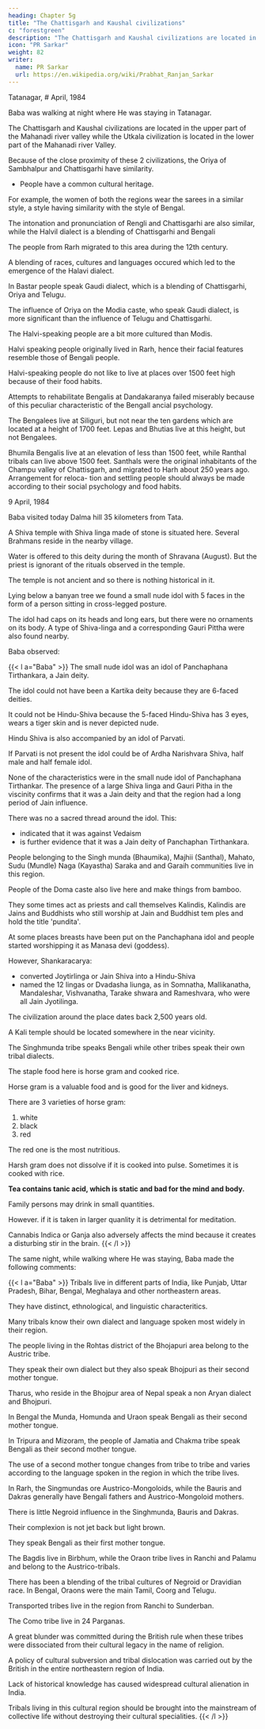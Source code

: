 ```yaml
---
heading: Chapter 5g
title: "The Chattisgarh and Kaushal civilizations"
c: "forestgreen"
description: "The Chattisgarh and Kaushal civilizations are located in the upper part of the Mahanadi river valley while the Utkala civilization is located in the lower part of the Mahanadi river Valley"
icon: "PR Sarkar"
weight: 82
writer:
  name: PR Sarkar
  url: https://en.wikipedia.org/wiki/Prabhat_Ranjan_Sarkar
---
```




Tatanagar, # April, 1984

<!-- 139 -->

Baba was walking at night where He was staying in Tatanagar.

The Chattisgarh and Kaushal civilizations are located in the upper part of the Mahanadi river valley while the Utkala civilization is located in the lower part of the Mahanadi river Valley.

Because of the close proximity of these 2 civilizations, the Oriya of Sambhalpur and Chattisgarhi have similarity. 
- People have a common cultural heritage. 

For example, the women of both the regions wear the sarees in a similar style, a style having similarity with the style of Bengal. 

The intonation and pronunciation of Rengli and Chattisgarhi are also similar, while the Halvil dialect is a blending of Chattisgarhi and Bengali

The people from Rarh migrated to this area during the 12th century.

A blending of races, cultures and languages occured which led to the emergence of the Halavi dialect. 

In Bastar people speak Gaudi dialect, which is a blending of Chattisgarhi, Oriya and Telugu.

The influence of Oriya on the Modia caste, who speak Gaudi dialect, is more significant than the influence of Telugu and Chattisgarhi. 

The Halvi-speaking people are a bit more cultured than Modis.

Halvi speaking people originally lived in Rarh, hence their facial features resemble those of Bengali people. 

Halvi-speaking people do not like to live at places over 1500 feet high because of their food habits. 

Attempts to rehabilitate Bengalis at Dandakaranya failed miserably because of this peculiar characteristic of the Bengall ancial psychology. 

The Bengalees live at Siliguri, but not near the ten gardens which are located at a height of 1700 feet. Lepas and Bhutias live at this height, but not Bengalees.

Bhumila Bengalis live at an elevation of less than 1500 feet, while Ranthal tribals can live above 1500 feet. Santhals were the original inhabitants of the Champu valley of Chattisgarh, and migrated to Harh about 250 years ago. Arrangement for reloca- tion and settling people should always be made according to their social psychology and food habits.

<!-- 140 -->

9 April, 1984

Baba visited today Dalma hill 35 kilometers from Tata.

A Shiva temple with Shiva linga made of stone is situated here. Several Brahmans reside in the nearby village. 

Water is offered to this deity during the month of Shravana (August). But the priest is ignorant of the rituals observed in the temple.

The temple is not ancient and so there is nothing historical in it.

Lying below a banyan tree we found a small nude idol with 5 faces in the form of a person sitting in cross-legged posture. 

The idol had caps on its heads and long ears, but there were no ornaments on its body. A type of Shiva-linga and a corresponding Gauri Pittha were also found nearby. 

Baba observed:

{{< l a="Baba" >}}
The small nude idol was an idol of Panchaphana Tirthankara, a Jain deity. 

The idol could not have been a Kartika deity because they are 6-faced deities.

It could not be Hindu-Shiva because the 5-faced Hindu-Shiva has 3 eyes, wears a tiger skin and is never depicted nude. 

Hindu Shiva is also accompanied by an idol of Parvati. 

If Parvati is not present the idol could be of Ardha Narishvara Shiva, half male and half female idol. 

None of the characteristics were in the small nude idol of Panchaphana Tirthankar. The presence of a large Shiva linga and Gauri Pitha in the viscinity confirms that it was a Jain deity and that the region had a long period of Jain influence.

There was no a sacred thread around the idol. This:
- indicated that it was against Vedaism
- is further evidence that it was a Jain deity of Panchaphan Tirthankara.

People belonging to the Singh munda (Bhaumika), Majhii (Santhal), Mahato, Sudu (Mundle) Naga (Kayastha) Saraka and and Garaih communities live in this region. 

People of the Doma caste also live here and make things from bamboo. 

They some times act as priests and call themselves Kalindis, Kalindis are Jains and Buddhists who still worship at Jain and Buddhist tem ples and hold the title 'pundita'.

At some places breasts have been put on the Panchaphana idol and people started worshipping it as Manasa devi (goddess).

However, Shankaracarya:
- converted Joytirlinga or Jain Shiva into a Hindu-Shiva
- named the 12 lingas or Dvadasha liunga, as in Somnatha, Mallikanatha, Mandaleshar, Vishvanatha, Tarake shwara and Rameshvara, who were all Jain Jyotilinga.

The civilization around the place dates back 2,500 years old.

A Kali temple should be located somewhere in the near vicinity.

The Singhmunda tribe speaks Bengali while other tribes speak their own tribal dialects.

The staple food here is horse gram and cooked rice. 

Horse gram is a valuable food and is good for the liver and kidneys. 

There are 3 varieties of horse gram:

1. white
2. black
3. red 

The red one is the most nutritious. 

Harsh gram does not dissolve if it is cooked into pulse. Sometimes it is cooked with rice.

**Tea contains tanic acid, which is static and bad for the mind and body.** 

Family persons may drink in small quantities. 

However. if it is taken in larger quanlity it is detrimental for meditation. 

Cannabis Indica or Ganja also adversely affects the mind because it creates a disturbing stir in the brain.
{{< /l >}}


The same night, while walking where He was staying, Baba made the following comments:

{{< l a="Baba" >}}
Tribals live in different parts of India, like Punjab, Uttar Pradesh, Bihar, Bengal, Meghalaya and other northeastern areas.

They have distinct, ethnological, and linguistic characteritics.

Many tribals know their own dialect and language spoken most widely in their region. 

The people living in the Rohtas district of the Bhojapuri area belong to the Austric tribe. 

They speak their own dialect but they also speak Bhojpuri as their second mother tongue. 

Tharus, who reside in the Bhojpur area of Nepal speak a non Aryan dialect and Bhojpuri. 

In Bengal the Munda, Homunda and Uraon speak Bengali as their second mother tongue. 

In Tripura and Mizoram, the people of Jamatia and Chakma tribe speak Bengali as their second mother tongue. 

The use of a second mother tongue changes from tribe to tribe and varies according to the language spoken in the region in which the tribe lives.

<!-- 142 -->

In Rarh, the Singmundas ore Austrico-Mongoloids, while the Bauris and Dakras generally have Bengali fathers and Austrico-Mongoloid mothers.

There is little Negroid influence in the Singhmunda, Bauris and Dakras. 

Their complexion is not jet back but light brown. 

They speak Bengali as their first mother tongue.

The Bagdis live in Birbhum, while the Oraon tribe lives in Ranchi and Palamu and belong to the Austrico-tribals.

There has been a blending of the tribal cultures of Negroid or Dravidian race. In Bengal, Oraons were the main Tamil, Coorg and Telugu.

Transported tribes live in the region from Ranchi to Sunderban. 

The Como tribe live in 24 Parganas. 

A great blunder was committed during the British rule when these tribes were dissociated from their cultural legacy in the name of religion.

A policy of cultural subversion and tribal dislocation was carried out by the British in the entire northeastern region of India.

Lack of historical knowledge has caused widespread cultural alienation in India. 

Tribals living in this cultural region should be brought into the mainstream of collective life without destroying their cultural specialities.
{{< /l >}}

